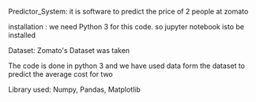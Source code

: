 Predictor_System:
it is software to predict the price of 2 people at zomato


installation :
we need Python 3 for this code. so jupyter notebook isto be installed


Dataset: Zomato's Dataset was taken


The code is done in python 3 and we have used data form the dataset to predict the average cost for two


Library used:
Numpy, Pandas, Matplotlib
